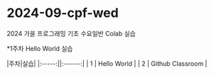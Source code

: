# 2024-09-cpf-wed
2024 가을 프로그래밍 기초 수요일반 Colab 실습

*1주차 Hello World 실습

|주차|실습|
|:-----:||:------:|
| 1  | Hello World |
| 2 | Github Classroom |
